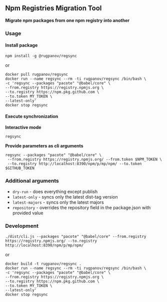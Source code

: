 ## Npm Registries Migration Tool

**Migrate npm packages from one npm registry into another**

### Usage

#### Install package
```shell
npm install -g @rugpanov/regsync
```
or
```shell
docker pull rugpanov/regsync
docker run --name regsync --rm -ti rugpanov/regsync /bin/bash \
-c 'regsync --packages "pacote" "@babel/core" \
--from.registry https://registry.npmjs.org \
--to.registry https://npm.pkg.github.com \
--to.token MY_TOKEN \
--latest-only'
docker stop regsync
```
#### Execute synchronization
**Interactive mode**
```shell
regsync
```
**Provide parameters as cli arguments**
```shell
regsync --packages "pacote" "@babel/core" \
 --from.registry https://registry.npmjs.org/ --from.token $NPM_TOKEN \
 --to.registry http://localhost:8390/npm/p/mp/npm/ --to.token $GITHUB_TOKEN
```


### Additional arguments
* `dry-run` - does everything except publish
* `latest-only` - syncs only the latest dist-tag version
* `latest-majors` - syncs only the latest majors
* `repository` - overrides the repository field in the package.json with provided value


### Development
```shell
./dist/cli.js --packages "pacote" "@babel/core" --from.registry https://registry.npmjs.org/ --to.registry http://localhost:8390/npm/p/mp/npm/ 
```
or
```shell
docker build -t rugpanov/regsync .
docker run --name regsync --rm -ti rugpanov/regsync /bin/bash \
-c 'regsync --packages "pacote" "@babel/core" \
--from.registry https://registry.npmjs.org \
--to.registry https://npm.pkg.github.com \
--to.token MY_TOKEN \
--latest-only'
docker stop regsync
```
